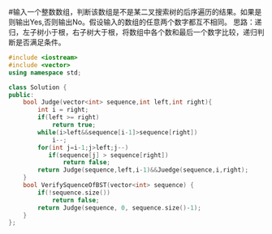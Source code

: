 #输入一个整数数组，判断该数组是不是某二叉搜索树的后序遍历的结果。如果是则输出Yes,否则输出No。假设输入的数组的任意两个数字都互不相同。
思路：递归，左子树小于根，右子树大于根，将数组中各个数和最后一个数字比较，递归判断是否满足条件。
```cpp
#include <iostream>
#include <vector>
using namespace std;

class Solution {
public:
    bool Judge(vector<int> sequence,int left,int right){
        int i = right;
        if(left >= right)
            return true;
        while(i>left&&sequence[i-1]>sequence[right])
            i--;
        for(int j=i-1;j>left;j--)
           if(sequence[j] > sequence[right]) 
               return false;
        return Judge(sequence,left,i-1)&&Juedge(sequence,i,right);
    }
    bool VerifySquenceOfBST(vector<int> sequence) {
        if(!sequence.size())
            return false;
        return Judge(sequence, 0, sequence.size()-1);
    }
};
```
